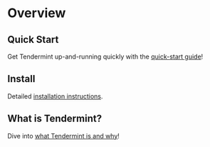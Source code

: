 # Overview

## Quick Start

Get Tendermint up-and-running quickly with the [quick-start guide](./quick-start.md)!

## Install

Detailed [installation instructions](./install.md).

## What is Tendermint?

Dive into [what Tendermint is and why](./what-is-tendermint.md)!


